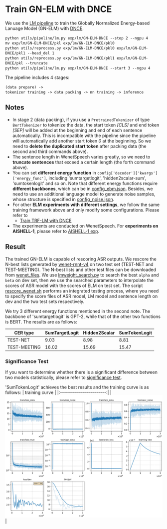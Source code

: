 # Train GN-ELM with DNCE
We use the [LM pipeline](../../../README.md) to train the Globally Normalized Energy-based Lanuage Model (GN-ELM) with [DNCE](https://ieeexplore.ieee.org/abstract/document/8639591/).
```
python utils/pipeline/lm.py exp/lm/GN-ELM-DNCE --stop 2 --ngpu 4
mv exp/lm/GN-ELM-DNCE/pkl exp/lm/GN-ELM-DNCE/pkl0
python utils/reprocess.py exp/lm/GN-ELM-DNCE/pkl0 exp/lm/GN-ELM-DNCE/pkl1 --head_del 1
python utils/reprocess.py exp/lm/GN-ELM-DNCE/pkl1 exp/lm/GN-ELM-DNCE/pkl --truncate
python utils/pipeline/lm.py exp/lm/GN-ELM-DNCE --start 3 --ngpu 4
```
The pipeline includes 4 stages:
```
(data prepare) ->
tokenizer training -> data packing -> nn training -> inference
```

## Notes

* In stage 2 (data packing), if you use a `PretrainedTokenizer` of type `BertTokenizer` to tokenize the data, the start token *[CLS]* and end token *[SEP]* will be added at the beginning and end of each sentence automatically. This is incompatible with the pipeline since the pipeline will automatically add another start token *0* at the beginning. So we need to **delete the duplicated start token** after packing data (the second and third commands above).
* The sentence length in WenetSpeech varies greatly, so we need to **truncate sentences** that exceed a certain length (the forth command above).
* You can set **different energy function** in  `config['decoder']['kwargs']['energy_func']`, including 'sumtargetlogit', 'hidden2scalar-sum', 'sumtokenlogit' and so on. Note that different energy functions require **different backbones**, which can be in [config_ebm.json](./config_ebm.json). Besides, we need to use an additional language model to generate noise samples, whose structure is specified in [config_noise.json](./config_noise.json).
* For other **ELM experiments with different settings**, we follow the same training framework above and only modify some configurations.
Please refer to
  - [Train TRF-LM with DNCE](../TRF-LM-DNCE/readme.md)
* The experiments are conducted on WenetSpeech. For **experiments on AISHELL-1**, please refer to [AISHELL-1 exp](../../../../aishell/exp/lm/GN-ELM-DNCE/readme.md).


## Result
The trained GN-ELM is capable of rescoring ASR outputs. We rescore the N-best lists generated by [wenet-rnnt-v4](../../../../wenetspeech/exp/rnnt/rnnt-v4/readme.md) on two test set (TEST-NET and TEST-MEETING). The N-best lists and other test files can be downloaded from [wenet_files](https://cat-ckpt.oss-cn-beijing.aliyuncs.com/liuhong/wenet.tar).
We use [lmweight_search.py](../../../../../cat/utils/lm/lmweight_search.py) to search the best `alpha` and `beta` on dev set, then we use the searched parameters to interpolate the scores of ASR model with the scores of ELM on test set. The script [rescore_wenet.sh](../../../../../cat/utils/rescore_wenet.sh) performs an integrated testing process, where you need to specify the score files of ASR model, LM model and sentence length on dev and the two test sets respectively.

We try 3 different energy functions mentioned in the second note. The backbone of 'sumtargetlogit' is GPT-2, while that of the other two functions is BERT. The results are as follows:

|CER type     | SumTargetLogit |  Hidden2Scalar  | SumTokenLogit |
| -------     | -------- | ----------- | ----------- |
| TEST-NET   | 9.03     |  8.98       |  8.81       |
| TEST-MEETING| 16.02     |  15.69       |  15.47       | 

### Significance Test
If you want to determine whether there is a significant difference between two models statistically, please refer to [significance test](../../../../../cat/utils/significance_test.md).

'SumTokenLogit' achieves the best results and the training curve is as follows:
|     training curve    |
|:-----------------------:|
|![monitor](./monitor.png)|

